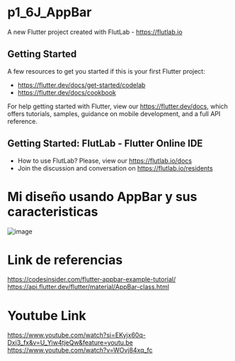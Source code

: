 # p1_6J_AppBar

A new Flutter project created with FlutLab - https://flutlab.io

## Getting Started

A few resources to get you started if this is your first Flutter project:

- https://flutter.dev/docs/get-started/codelab
- https://flutter.dev/docs/cookbook

For help getting started with Flutter, view our
https://flutter.dev/docs, which offers tutorials,
samples, guidance on mobile development, and a full API reference.

## Getting Started: FlutLab - Flutter Online IDE

- How to use FlutLab? Please, view our https://flutlab.io/docs
- Join the discussion and conversation on https://flutlab.io/residents

# Mi diseño usando AppBar y sus caracteristicas
![image](https://github.com/JaquelineGalindoHuitron/Mi_AppBar_6J/assets/143548375/b66e6fd6-c5f1-4767-9308-5af696d13dea)

# Link de referencias
https://codesinsider.com/flutter-appbar-example-tutorial/ 
https://api.flutter.dev/flutter/material/AppBar-class.html

# Youtube Link
https://www.youtube.com/watch?si=EKyjx60q-Dxi3_fx&v=U_Yiw4tjeQw&feature=youtu.be 
https://www.youtube.com/watch?v=WOvj84xq_fc
